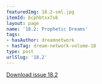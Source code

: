 ```yaml
---
featuredImg: 18.2-sml.jpg
itemId: bcphbtsx7s6
layout: page
name: '18.2: Prophetic Dreams'
tags:
- hasAuthor: dreamnetwork
- hasTag: dream-network-volume-18
type: post
urlSlug: '18.2'
---
```

<a href="../files/pdfs/Volume_18/18.2-Dream-Network-Vol-18-No-2.pdf" download="">Download issue 18.2</a>